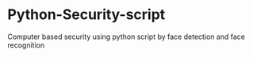 # Python-Security-script
Computer based security using python script by face detection and face recognition
